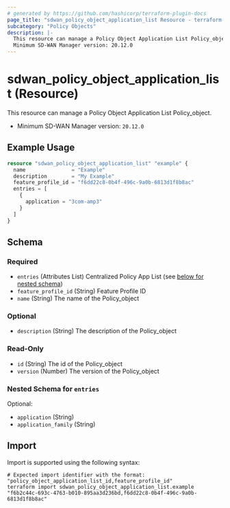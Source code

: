 ```yaml
---
# generated by https://github.com/hashicorp/terraform-plugin-docs
page_title: "sdwan_policy_object_application_list Resource - terraform-provider-sdwan"
subcategory: "Policy Objects"
description: |-
  This resource can manage a Policy Object Application List Policy_object.
  Minimum SD-WAN Manager version: 20.12.0
---
```


# sdwan_policy_object_application_list (Resource)

This resource can manage a Policy Object Application List Policy_object.
  - Minimum SD-WAN Manager version: `20.12.0`

## Example Usage

```terraform
resource "sdwan_policy_object_application_list" "example" {
  name               = "Example"
  description        = "My Example"
  feature_profile_id = "f6dd22c8-0b4f-496c-9a0b-6813d1f8b8ac"
  entries = [
    {
      application = "3com-amp3"
    }
  ]
}
```

<!-- schema generated by tfplugindocs -->
## Schema

### Required

- `entries` (Attributes List) Centralized Policy App List (see [below for nested schema](#nestedatt--entries))
- `feature_profile_id` (String) Feature Profile ID
- `name` (String) The name of the Policy_object

### Optional

- `description` (String) The description of the Policy_object

### Read-Only

- `id` (String) The id of the Policy_object
- `version` (Number) The version of the Policy_object

<a id="nestedatt--entries"></a>
### Nested Schema for `entries`

Optional:

- `application` (String)
- `application_family` (String)

## Import

Import is supported using the following syntax:

```shell
# Expected import identifier with the format: "policy_object_application_list_id,feature_profile_id"
terraform import sdwan_policy_object_application_list.example "f6b2c44c-693c-4763-b010-895aa3d236bd,f6dd22c8-0b4f-496c-9a0b-6813d1f8b8ac"
```

